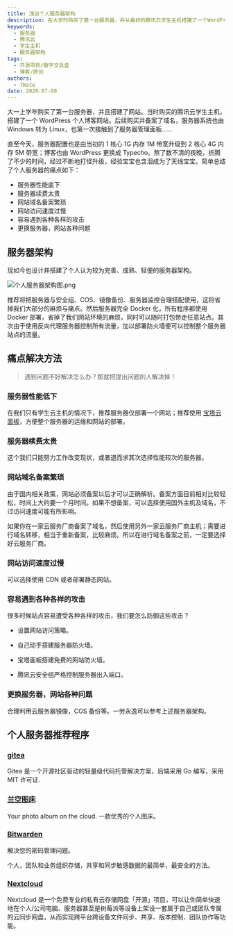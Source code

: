 ```yaml
---
title: 浅谈个人服务器架构
description: 在大学时购买了第一台服务器，并从最初的腾讯云学生主机搭建了一个WordPress博客网站开始，到后来升级服务器配置、更换域名和博客系统，以及解决了多个服务器运维和性能方面的问题。
keywords:
  - 服务器
  - 腾讯云
  - 学生主机
  - 服务器架构
tags:
  - 开源项目/数字文具盒
  - 博客/原创
authors:
  - 7Wate
date: 2020-07-08
---
```


大一上学年购买了第一台服务器，并且搭建了网站。当时购买的腾讯云学生主机，搭建了一个 WordPress 个人博客网站。后续购买并备案了域名，服务器系统也由 Windows 转为 Linux，也第一次接触到了服务器管理面板……

直至今天，服务器配置也是由当初的 1 核心 1G 内存 1M 带宽升级到 2 核心 4G 内存 5M 带宽；博客也由 WordPress 更换成 Typecho。熬了数不清的夜晚，折腾了不少的时间，经过不断地打怪升级，经验宝宝也含泪成为了天线宝宝。简单总结了个人服务器的痛点如下：

- 服务器性能底下
- 服务器续费太贵
- 网站域名备案繁琐
- 网站访问速度过慢
- 容易遇到各种各样的攻击
- 更换服务器，网站各种问题

## 服务器架构

现如今也设计并搭建了个人认为较为完善、成熟、轻便的服务器架构。

![个人服务器架构图.png](https://static.7wate.com/img/2020/07/08/98b3ea92d832f.png)

推荐将把服务器与安全组、COS、镜像备份、服务器监控合理搭配使用，这将省掉我们大部分的麻烦与痛点。然后服务器完全 Docker 化，所有程序都使用 Docker 部署，省掉了我们网站环境的麻烦，同时可以随时打包带走任意站点。其次由于使用反向代理服务器控制所有流量，加以部署防火墙便可以控制整个服务器站点的流量。

## 痛点解决方法

> 遇到问题不好解决怎么办？那就把提出问题的人解决掉！

### 服务器性能低下

在我们只有学生云主机的情况下，推荐服务器仅部署一个网站；推荐使用 [宝塔云面板](https://www.bt.cn/)，方便整个服务器的运维和网站的部署。

### 服务器续费太贵

这个我们只能努力工作改变现状，或者退而求其次选择性能较次的服务器。

### 网站域名备案繁琐

由于国内相关政策，网站必须备案以后才可以正确解析。备案方面目前相对比较轻松，时间上大约要一个月时间。如果不想备案，可以选择使用国外主机及域名，不过访问速度可能有所影响。

如果你在一家云服务厂商备案了域名，然后使用另外一家云服务厂商主机；需要进行域名转移，相当于重新备案，比较麻烦。所以在进行域名备案之前，一定要选择好云服务厂商。

### 网站访问速度过慢

可以选择使用 CDN 或者部署静态网站。

### 容易遇到各种各样的攻击

很多时候站点容易遭受各种各样的攻击，我们要怎么防御这些攻击？

- 设置网站访问策略。

- 自己动手搭建服务器防火墙。
- 宝塔面板搭建免费的网站防火墙。
- 腾讯云安全组严格控制服务器出入端口。

### 更换服务器，网站各种问题

合理利用云服务器镜像，COS 备份等。一劳永逸可以参考上述服务器架构。

## 个人服务器推荐程序

### [gitea](https://gitea.io/zh-cn/)

Gitea 是一个开源社区驱动的轻量级代码托管解决方案，后端采用 Go 编写，采用 MIT 许可证.

### [兰空图床](https://www.lsky.pro/)

 Your photo album on the cloud. 一款优秀的个人图床。

### [Bitwarden](https://bitwarden.com/)

解决您的密码管理问题。

个人，团队和业务组织存储，共享和同步敏感数据的最简单，最安全的方法。

### [Nextcloud](https://nextcloud.com/)

Nextcloud 是一个免费专业的私有云存储网盘「开源」项目，可以让你简单快速地在个人/公司电脑、服务器甚至是树莓派等设备上架设一套属于自己或团队专属的云同步网盘，从而实现跨平台跨设备文件同步、共享、版本控制、团队协作等功能。
